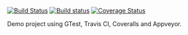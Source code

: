 [![Build Status](https://travis-ci.org/david-grs/clang-travis-cmake-gtest-coverage-example.svg?branch=master)](https://travis-ci.org/david-grs/clang-travis-cmake-gtest-coverage-example)
[![Build status](https://ci.appveyor.com/api/projects/status/3t33817ljdsgvbx0/branch/master?svg=true)](https://ci.appveyor.com/project/david-grs/clang-travis-cmake-gtest-coverage-example/branch/master)
[![Coverage Status](https://coveralls.io/repos/github/david-grs/clang-travis-cmake-gtest-coverage-example/badge.svg?branch=master)](https://coveralls.io/github/david-grs/clang-travis-cmake-gtest-coverage-example?branch=master)

Demo project using GTest, Travis CI, Coveralls and Appveyor.
